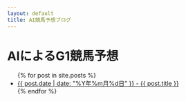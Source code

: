 ```yaml
---
layout: default
title: AI競馬予想ブログ
---
```


<h1>AIによるG1競馬予想</h1>

<ul>
  {% for post in site.posts %}
    <li><a href="{{ site.baseurl }}{{ post.url }}">{{ post.date | date: "%Y年%m月%d日" }} - {{ post.title }}</a></li>
  {% endfor %}
</ul>
